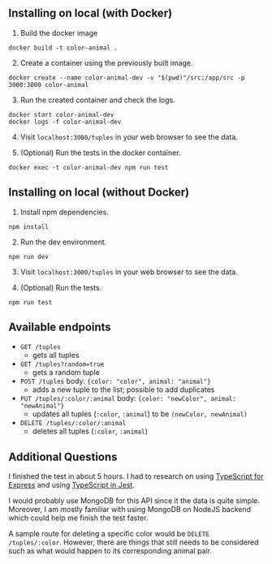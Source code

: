 ## Installing on local (with Docker)

1. Build the docker image

```
docker build -t color-animal .
```

2. Create a container using the previously built image.

```
docker create --name color-animal-dev -v "$(pwd)"/src:/app/src -p 3000:3000 color-animal
```

3. Run the created container and check the logs.
```
docker start color-animal-dev
docker logs -f color-animal-dev
```

4. Visit `localhost:3000/tuples` in your web browser to see the data.

5. (Optional) Run the tests in the docker container.
```
docker exec -t color-animal-dev npm run test
```

## Installing on local (without Docker)

1. Install npm dependencies.

```
npm install
```

2. Run the dev environment.
```
npm run dev
```

3. Visit `localhost:3000/tuples` in your web browser to see the data.

4. (Optional) Run the tests.
```
npm run test
```

## Available endpoints
* `GET /tuples`
  - gets all tuples
* `GET /tuples?random=true`
  - gets a random tuple
* `POST /tuples` body: `{color: "color", animal: "animal"}`
  - adds a new tuple to the list; possible to add duplicates
* `PUT /tuples/:color/:animal` body: `{color: "newColor", animal: "newAnimal"}`
  - updates all tuples (`:color`, `:animal`) to be `(newColor, newAnimal)`
* `DELETE /tuples/:color/:animal`
  - deletes all tuples (`:color`, `:animal`)


## Additional Questions

I finished the test in about 5 hours. I had to research on using [TypeScript for Express](https://blog.logrocket.com/how-to-set-up-node-typescript-express/) and using [TypeScript in Jest](https://medium.com/@natnael.awel/how-to-setup-testing-for-typescript-with-express-js-example-83d3efbb6fd4).

I would probably use MongoDB for this API since it the data is quite simple. Moreover, I am mostly familiar with using MongoDB on NodeJS backend which could help me finish the test faster.

A sample route for deleting a specific color would be `DELETE /tuples/:color`. However, there are things that still needs to be considered such as what would happen to its corresponding animal pair.

